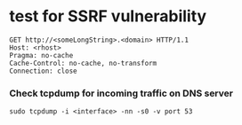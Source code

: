 # test for SSRF vulnerability
```
GET http://<someLongString>.<domain> HTTP/1.1  
Host: <rhost>  
Pragma: no-cache  
Cache-Control: no-cache, no-transform  
Connection: close  
```

### Check tcpdump for incoming traffic on DNS server
```
sudo tcpdump -i <interface> -nn -s0 -v port 53
```


